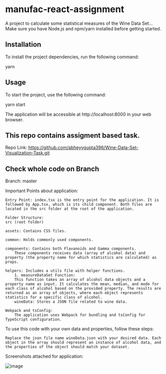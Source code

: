# manufac-react-assignment

A project to calculate some statistical measures of the Wine Data Set... Make sure you have Node.js and npm/yarn installed before getting started.

## Installation

To install the project dependencies, run the following command:

yarn

## Usage

To start the project, use the following command:

yarn start

The application will be accessible at http://localhost:8000 in your web browser.

## This repo contains assigment based task.

Repo Link: https://github.com/abheyygupta396/Wine-Data-Set-Visualization-Task.git

## Check whole code on Branch

Branch: master

Important Points about application:

    Entry Point: index.tsx is the entry point for the application. It is followed by App.tsx, which is its child component. Both files are located in the src folder at the root of the application.

    Folder Structure:
    src (root folder)

    assets: Contains CSS files.

    common: Holds commonly used components.

    components: Contains both Flavanoids and Gamma components.
        These components receives data (array of alcohol data) and property (the property name for which statistics are calculated) as props.

    helpers: Includes a utils file with helper functions.
        1. measureDataSet Function:
        This function takes an array of alcohol data objects and a property name as input. It calculates the mean, median, and mode for each class of alcohol based on the provided property. The results are returned as an array of objects, where each object represents statistics for a specific class of alcohol.
        wineData: Stores a JSON file related to wine data.

    Webpack and tsConfig:
        The application uses Webpack for bundling and tsConfig for TypeScript configuration.

To use this code with your own data and properties, follow these steps:

    Replace the json file name wineData.json with your desired data. Each object in the array should represent an instance of alcohol data, and the properties of the object should match your dataset.

Screenshots attached for application:

![image](https://drive.google.com/file/d/1m0WHlaVPJXoPZX-SWPjEr5YR6sYVikw1/view?usp=sharing)
